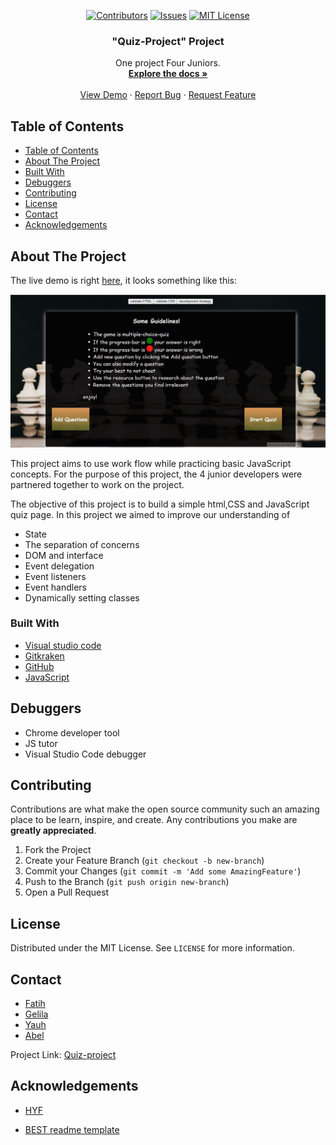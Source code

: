 <div align='center'>

[![Contributors][contributors-shield]][contributors-url]
[![Issues][issues-shield]][issues-url]
[![MIT License][license-shield]][license-url]

</div>

  <h3 align="center">"Quiz-Project" Project</h3>

  <p align="center">
    One project Four Juniors.
    <br />
    <a href="https://github.com/fmkarakus/Quiz-Project"><strong>Explore the docs »</strong></a>
    <br />
    <br />
    <a href="https://fmkarakus.github.io/Quiz-Project/">View Demo</a>
    ·
    <a href="https://github.com/fmkarakus/Quiz-Project/issues">Report Bug</a>
    ·
    <a href="https://github.com/fmkarakus/Quiz-Project/issues">Request Feature</a>
  </p>
</p>

<!-- TABLE OF CONTENTS -->

## Table of Contents

- [Table of Contents](#table-of-contents)
- [About The Project](#about-the-project)
- [Built With](#built-with)
- [Debuggers](#debuggers)
- [Contributing](#contributing)
- [License](#license)
- [Contact](#contact)
- [Acknowledgements](#acknowledgements)

<!-- ABOUT THE PROJECT -->

## About The Project

The live demo is right [here](https://fmkarakus.github.io/Quiz-Project/), it looks something like this:

![Quiz-project](quiz-project.jpg)

This project aims to use work flow while practicing basic JavaScript concepts. For the purpose of this project, the 4 junior developers were partnered together to work on the project.

The objective of this project is to build a simple html,CSS and JavaScript quiz page. In this project we aimed to improve our understanding of

- State
- The separation of concerns
- DOM and interface
- Event delegation
- Event listeners
- Event handlers
- Dynamically setting classes

### Built With

- [Visual studio code](https://code.visualstudio.com/)
- [Gitkraken](https://www.gitkraken.com)
- [GitHub](https://github.com)
- [JavaScript](https://www.javascript.com/)

## Debuggers

- Chrome developer tool
- JS tutor
- Visual Studio Code debugger

<!-- CONTRIBUTING -->

## Contributing

Contributions are what make the open source community such an amazing place to be learn, inspire, and create. Any contributions you make are **greatly appreciated**.

1. Fork the Project
2. Create your Feature Branch (`git checkout -b new-branch`)
3. Commit your Changes (`git commit -m 'Add some AmazingFeature'`)
4. Push to the Branch (`git push origin new-branch`)
5. Open a Pull Request

<!-- LICENSE -->

## License

Distributed under the MIT License. See `LICENSE` for more information.

<!-- CONTACT -->

## Contact

- [Fatih](https://github.com/fmkarakus)
- [Gelila](https://github.com/gelilaa)
- [Yauh](https://github.com/yauheniya-askolkava)
- [Abel](https://github.com/abelRoland)

Project Link: [Quiz-project](https://fmkarakus.github.io/Quiz-Project/)

<!-- ACKNOWLEDGEMENTS -->

## Acknowledgements

- [HYF](https://hackyourfuture.be/)

- [BEST readme template](https://github.com/othneildrew/Best-README-Template/blob/master/README.md)

<!-- MARKDOWN LINKS & IMAGES -->
<!-- https://www.markdownguide.org/basic-syntax/#reference-style-links -->

[contributors-shield]: https://img.shields.io/github/contributors/fmkarakus/Quiz-Project.svg?style=flat-square
[contributors-url]: https://github.com/fmkarakus/Quiz-Project/graphs/contributors
[forks-shield]: https://img.shields.io/github/forks/fmkarakus/Quiz-Project.svg?style=flat-square
[forks-url]: https://github.com/fmkarakus/Quiz-Project/network/members
[issues-shield]: https://img.shields.io/github/issues/fmkarakus/Quiz-Project.svg?style=flat-square
[issues-url]: https://github.com/fmkarakus/Quiz-Project/issues
[license-shield]: https://img.shields.io/github/license/fmkarakus/Quiz-Project.svg?style=flat-square
[license-url]: https://github.com/fmkarakus/Quiz-Project/blob/master/LICENSE